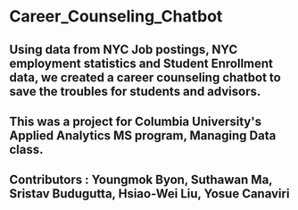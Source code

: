 # Career_Counseling_Chatbot

## Using data from NYC Job postings, NYC employment statistics and Student Enrollment data, we created a career counseling chatbot to save the troubles for students and advisors.

## This was a project for Columbia University's Applied Analytics MS program, Managing Data class.

## Contributors : Youngmok Byon, Suthawan Ma, Sristav Budugutta, Hsiao-Wei Liu, Yosue Canaviri
